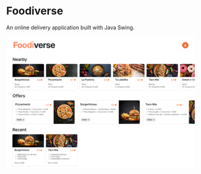 # Foodiverse

An online delivery application built with Java Swing.

![Homepage of Foodiverse](assets/docs/home.png)
